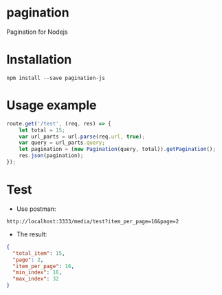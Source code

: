 # pagination
Pagination for Nodejs 

# Installation
```
npm install --save pagination-js
```

# Usage example

```javascript
route.get('/test', (req, res) => {
    let total = 15;
    var url_parts = url.parse(req.url, true);
    var query = url_parts.query;
    let pagination = (new Pagination(query, total)).getPagination();
    res.json(pagination);
});
```

# Test

- Use postman:

```
http://localhost:3333/media/test?item_per_page=16&page=2
```

- The result:

```json
{
  "total_item": 15,
  "page": 2,
  "item_per_page": 16,
  "min_index": 16,
  "max_index": 32
}
```
